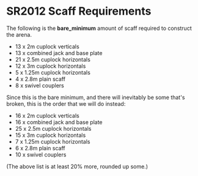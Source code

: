 SR2012 Scaff Requirements
=========================

The following is the __bare_minimum__ amount of scaff required to
construct the arena.

 * 13 x 2m cuplock verticals
 * 13 x combined jack and base plate
 * 21 x 2.5m cuplock horizontals
 * 12 x 3m cuplock horizontals
 *  5 x 1.25m cuplock horizontals
 *  4 x 2.8m plain scaff
 *  8 x swivel couplers

Since this is the bare minimum, and there will inevitably be some
that's broken, this is the order that we will do instead:

 * 16 x 2m cuplock verticals
 * 16 x combined jack and base plate
 * 25 x 2.5m cuplock horizontals
 * 15 x 3m cuplock horizontals
 *  7 x 1.25m cuplock horizontals
 *  6 x 2.8m plain scaff
 * 10 x swivel couplers

(The above list is at least 20% more, rounded up some.)
